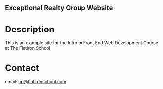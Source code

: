 Exceptional Realty Group Website
---

# Description

This is an example site for the Intro to Front End Web Development Course at The Flatiron School

# Contact

email: cp@flatironschool.com
